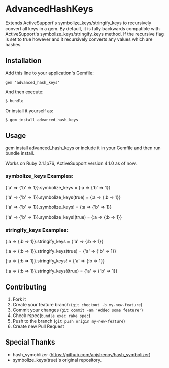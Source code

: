 # AdvancedHashKeys

Extends ActiveSupport's symbolize_keys/stringify_keys to recursively convert all keys in a gem. By default, it is fully backwards compatible with ActiveSupport's symbolize_keys/stringify_keys method. If the recursive flag is set to true however and it recursively converts any values which are hashes.

## Installation

Add this line to your application's Gemfile:

    gem 'advanced_hash_keys'

And then execute:

    $ bundle

Or install it yourself as:

    $ gem install advanced_hash_keys

## Usage

gem install advanced_hash_keys
or
include it in your Gemfile and then run bundle install.

Works on Ruby 2.1.1p76, ActiveSupport version 4.1.0 as of now.

### symbolize_keys Examples:

{'a' => {'b' => 1}}.symbolize_keys = {:a => {'b' => 1}}

{'a' => {'b' => 1}}.symbolize_keys(true) = {:a => {:b => 1}}

{'a' => {'b' => 1}}.symbolize_keys! = {:a => {'b' => 1}}

{'a' => {'b' => 1}}.symbolize_keys!(true) = {:a => {:b => 1}}

### stringify_keys Examples:

{:a => {:b => 1}}.stringify_keys = {'a' => {:b => 1}}

{:a => {:b => 1}}.stringify_keys(true) = {'a' => {'b' => 1}}

{:a => {:b => 1}}.stringify_keys! = {'a' => {:b => 1}}

{:a => {:b => 1}}.stringify_keys!(true) = {'a' => {'b' => 1}}


## Contributing

1. Fork it
2. Create your feature branch (`git checkout -b my-new-feature`)
3. Commit your changes (`git commit -am 'Added some feature'`)
4. Check rspec(`bundle exec rake spec`)
5. Push to the branch (`git push origin my-new-feature`)
6. Create new Pull Request


## Special Thanks

* hash_symoblizer (https://github.com/anjshenoy/hash_symbolizer)
 * symbolize_keys(true)'s original repository. 
